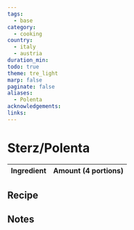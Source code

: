```yaml
---
tags:
  - base
category:
  - cooking
country:
  - italy
  - austria
duration_min: 
todo: true
theme: tre_light
marp: false
paginate: false
aliases:
  - Polenta
acknowledgements: 
links:
---
```



# Sterz/Polenta


|Ingredient|Amount (4 portions)|
| :- | :- |

## Recipe

## Notes
